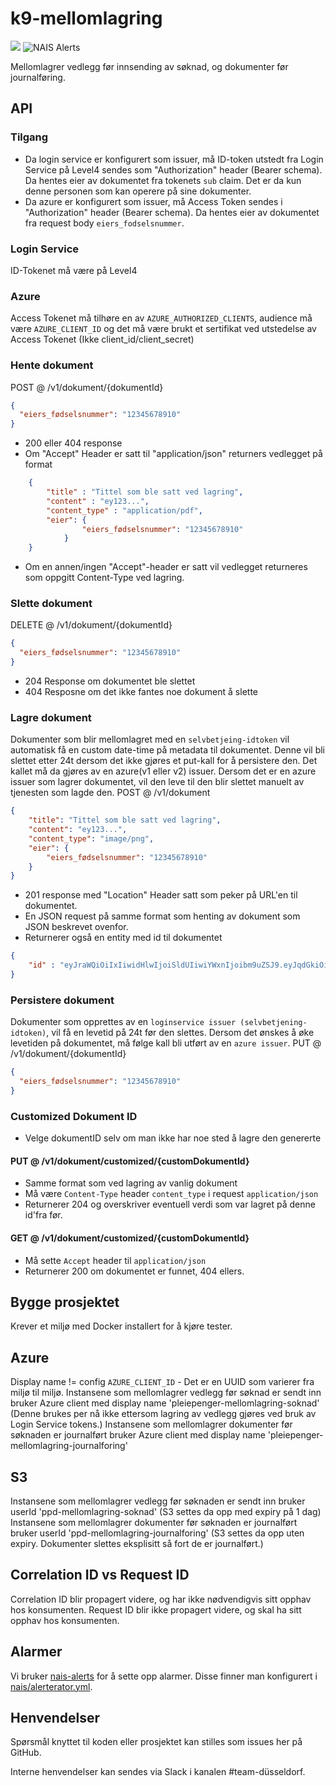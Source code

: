 # k9-mellomlagring

![](https://github.com/navikt/k9-mellomlagring/workflows/CI%20/%20CD/badge.svg)
![NAIS Alerts](https://github.com/navikt/k9-mellomlagring/workflows/Alerts/badge.svg)

Mellomlagrer vedlegg før innsending av søknad, og dokumenter før journalføring.

## API
### Tilgang
- Da login service er konfigurert som issuer, må ID-token utstedt fra Login Service på Level4 sendes som "Authorization" header (Bearer schema). Da hentes eier av dokumentet fra tokenets `sub` claim. Det er da kun denne personen som kan operere på sine dokumenter.
- Da azure er konfigurert som issuer, må Access Token sendes i "Authorization" header (Bearer schema). Da hentes eier av dokumentet fra request body `eiers_fodselsnummer`.

### Login Service
ID-Tokenet må være på Level4

### Azure
Access Tokenet må tilhøre en av `AZURE_AUTHORIZED_CLIENTS`, audience må være `AZURE_CLIENT_ID` og det må være brukt et sertifikat ved utstedelse av Access Tokenet (Ikke client_id/client_secret)

### Hente dokument
POST @ /v1/dokument/{dokumentId}
```json
{
  "eiers_fødselsnummer": "12345678910"
}
```
- 200 eller 404 response
- Om "Accept" Header er satt til "application/json" returners vedlegget på format
```json
    {
        "title" : "Tittel som ble satt ved lagring",
        "content" : "ey123...",
        "content_type" : "application/pdf",
        "eier": {
                "eiers_fødselsnummer": "12345678910"
            }
    }
```
- Om en annen/ingen "Accept"-header er satt vil vedlegget returneres som oppgitt Content-Type ved lagring.

### Slette dokument
DELETE @ /v1/dokument/{dokumentId}
```json
{
  "eiers_fødselsnummer": "12345678910"
}
```
- 204 Response om dokumentet ble slettet
- 404 Resposne om det ikke fantes noe dokument å slette

### Lagre dokument
Dokumenter som blir mellomlagret med en `selvbetjeing-idtoken` vil automatisk få en custom date-time på metadata til dokumentet.
Denne vil bli slettet etter 24t dersom det ikke gjøres et put-kall for å persistere den. Det kallet må da gjøres av en azure(v1 eller v2) issuer.
Dersom det er en azure issuer som lagrer dokumentet, vil den leve til den blir slettet manuelt av tjenesten som lagde den.
POST @ /v1/dokument
```json
{
    "title": "Tittel som ble satt ved lagring",
    "content": "ey123...",
    "content_type": "image/png",
    "eier": {
        "eiers_fødselsnummer": "12345678910"
    }
}
```
- 201 response med "Location" Header satt som peker på URL'en til dokumentet.
- En JSON request på samme format som henting av dokument som JSON beskrevet ovenfor.
- Returnerer også en entity med id til dokumentet
```json
{
    "id" : "eyJraWQiOiIxIiwidHlwIjoiSldUIiwiYWxnIjoibm9uZSJ9.eyJqdGkiOiJiZTRhMjM5Yy1hZDIxLTQ5OTYtOTE3MS1kNjljY2Y1OGE4YjAifQ"
}
```

### Persistere dokument
Dokumenter som opprettes av en `loginservice issuer (selvbetjening-idtoken)`, vil få en levetid på 24t før den slettes.
Dersom det ønskes å øke levetiden på dokumentet, må følge kall bli utført av en `azure issuer`.
PUT @ /v1/dokument/{dokumentId}
```json
{
  "eiers_fødselsnummer": "12345678910"
}
```

### Customized Dokument ID
- Velge dokumentID selv om man ikke har noe sted å lagre den genererte

#### PUT @ /v1/dokument/customized/{customDokumentId}
- Samme format som ved lagring av vanlig dokument
- Må være `Content-Type` header `content_type` i request `application/json`
- Returnerer 204 og overskriver eventuell verdi som var lagret på denne id'fra før.

#### GET @ /v1/dokument/customized/{customDokumentId}
- Må sette `Accept` header til `application/json`
- Returnerer 200 om dokumentet  er funnet, 404 ellers.

## Bygge prosjektet
Krever et miljø med Docker installert for å kjøre tester.

## Azure
Display name != config `AZURE_CLIENT_ID` - Det er en UUID som varierer fra miljø til miljø.
Instansene som mellomlagrer vedlegg før søknad er sendt inn bruker Azure client med display name 'pleiepenger-mellomlagring-soknad' (Denne brukes per nå ikke ettersom lagring av vedlegg gjøres ved bruk av Login Service tokens.)
Instansene som mellomlagrer dokumenter før søknaden er journalført bruker Azure client med display name 'pleiepenger-mellomlagring-journalforing'

## S3
Instansene som mellomlagrer vedlegg før søknaden er sendt inn bruker userId 'ppd-mellomlagring-soknad' (S3 settes da opp med expiry på 1 dag)
Instansene som mellomlagrer dokumenter før søknaden er journalført bruker userId 'ppd-mellomlagring-journalforing' (S3 settes da opp uten expiry. Dokumenter slettes eksplisitt så fort de er journalført.)

## Correlation ID vs Request ID
Correlation ID blir propagert videre, og har ikke nødvendigvis sitt opphav hos konsumenten.
Request ID blir ikke propagert videre, og skal ha sitt opphav hos konsumenten.

## Alarmer
Vi bruker [nais-alerts](https://doc.nais.io/observability/alerts) for å sette opp alarmer. Disse finner man konfigurert i [nais/alerterator.yml](nais/alerterator.yml).

## Henvendelser
Spørsmål knyttet til koden eller prosjektet kan stilles som issues her på GitHub.

Interne henvendelser kan sendes via Slack i kanalen #team-düsseldorf.
